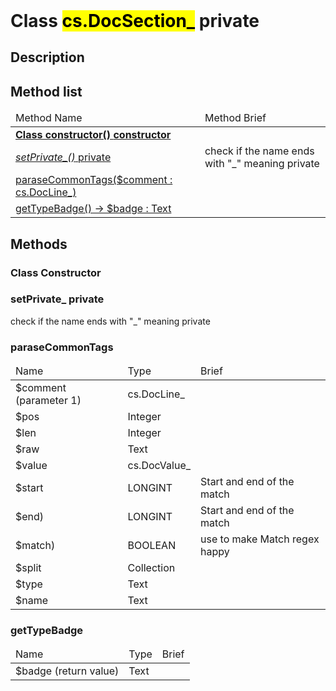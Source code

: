 <!DOCTYPE html>
<!---->
<html>
<header>
  <script src='https://cdn.jsdelivr.net/npm/mermaid/dist/mermaid.min.js'></script>
  <script src='https://cdn.jsdelivr.net/npm/marked/marked.min.js'></script>
  <script>mermaid.initialize({startOnLoad:true});</script>
  <link 
    href='https://cdn.jsdelivr.net/npm/bootstrap@5.0.0-beta2/dist/css/bootstrap.min.css'
    rel='stylesheet'
    integrity='sha384-BmbxuPwQa2lc/FVzBcNJ7UAyJxM6wuqIj61tLrc4wSX0szH/Ev+nYRRuWlolflfl'
    crossorigin='anonymous'>
  <script 
    src='https://cdn.jsdelivr.net/npm/bootstrap@5.0.0-beta2/dist/js/bootstrap.bundle.min.js'
    integrity='sha384-b5kHyXgcpbZJO/tY9Ul7kGkf1S0CWuKcCD38l8YkeH8z8QjE0GmW1gYU5S9FOnJ0'
    crossorigin='anonymous'
  ></script>
  <title>Class DocSection_</title>
  <meta charset='ASCII' />
  <meta name='generator' value='4D Documentation' />
</header>
<body>
<div id='content' class='container'>

<h1>Class <mark>cs.DocSection_</mark> <span class='badge bg-danger' data-bs-toggle='tooltip' title='To be use internally in a namespace' >private</span>
</h1>

<h2>Description</h2>



<h2>Method list</h2>

<table class='table table-hover'>
  <thead>
  <tr>  <td>Method Name</th>
  <td>Method Brief</th>
  </tr></thead>
  <tbody>
  <tr>
    <td class='table-success'><a href='#class-constructor'><strong>Class constructor()<strong> <span class='badge bg-primary' data-bs-toggle='tooltip' title='Class Constructor' >constructor</span></a></td>
    <td class='table-success'></td>
  </tr>
  <tr>
    <td class='table-danger'><a href='#setPrivate_'><em>setPrivate_()</em> <span class='badge bg-danger' data-bs-toggle='tooltip' title='To be use internally in a namespace' >private</span>
</a></td>
    <td class='table-danger'>check if the name ends with "_" meaning private</td>
  </tr>
  <tr>
    <td class='table-success'><a href='#paraseCommonTags'>paraseCommonTags($comment : cs.DocLine_)</a></td>
    <td class='table-success'></td>
  </tr>
  <tr>
    <td class='table-success'><a href='#getTypeBadge'>getTypeBadge() -> $badge : Text</a></td>
    <td class='table-success'></td>
  </tr>
</tbody>
</table>

<h2>Methods</h2>

<h3 id='class-constructor'><strong>Class Constructor</strong></h3>





















<h3 id='setPrivate_'>setPrivate_ <span class='badge bg-danger' data-bs-toggle='tooltip' title='To be use internally in a namespace' >private</span>
</h3>

check if the name ends with "_" meaning private













<h3 id='paraseCommonTags'>paraseCommonTags</h3>

<table class='table '>
  <thead>
  <tr>  <td>Name</th>
  <td>Type</th>
  <td>Brief</th>
  </tr></thead>
  <tbody>
  <tr>
    <td class='table-primary'>$comment (parameter 1)</td>
    <td class='table-primary'>cs.DocLine_</td>
    <td class='table-primary'></td>
  </tr>
  <tr>
    <td class='table-info'>$pos</td>
    <td class='table-info'>Integer</td>
    <td class='table-info'></td>
  </tr>
  <tr>
    <td class='table-info'>$len</td>
    <td class='table-info'>Integer</td>
    <td class='table-info'></td>
  </tr>
  <tr>
    <td class='table-info'>$raw</td>
    <td class='table-info'>Text</td>
    <td class='table-info'></td>
  </tr>
  <tr>
    <td class='table-info'>$value</td>
    <td class='table-info'>cs.DocValue_</td>
    <td class='table-info'></td>
  </tr>
  <tr>
    <td class='table-info'>$start</td>
    <td class='table-info'>LONGINT</td>
    <td class='table-info'> Start and end of the match</td>
  </tr>
  <tr>
    <td class='table-info'> $end) </td>
    <td class='table-info'>LONGINT</td>
    <td class='table-info'> Start and end of the match</td>
  </tr>
  <tr>
    <td class='table-info'>$match) </td>
    <td class='table-info'>BOOLEAN</td>
    <td class='table-info'> use to make Match regex happy</td>
  </tr>
  <tr>
    <td class='table-info'>$split</td>
    <td class='table-info'>Collection</td>
    <td class='table-info'></td>
  </tr>
  <tr>
    <td class='table-info'>$type</td>
    <td class='table-info'>Text</td>
    <td class='table-info'></td>
  </tr>
  <tr>
    <td class='table-info'>$name</td>
    <td class='table-info'>Text</td>
    <td class='table-info'></td>
  </tr>
</tbody>
</table>

























































































































































<h3 id='getTypeBadge'>getTypeBadge</h3>

<table class='table '>
  <thead>
  <tr>  <td>Name</th>
  <td>Type</th>
  <td>Brief</th>
  </tr></thead>
  <tbody>
  <tr>
    <td class='table-secondary'>$badge (return value)</td>
    <td class='table-secondary'>Text</td>
    <td class='table-secondary'></td>
  </tr>
</tbody>
</table>







































</div>
    <script>
      document.getElementById('content').innerHTML =
      marked(document.getElementById('content').innerHTML);
</script>
</body>
